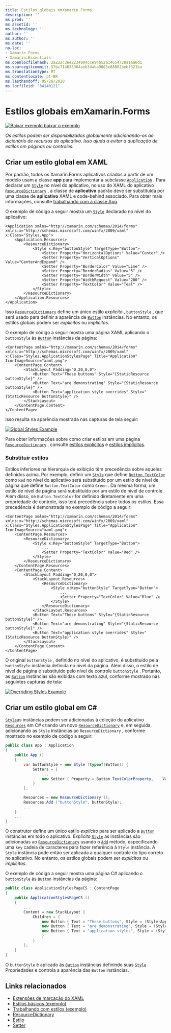 ```yaml
---
title: Estilos globais emXamarin.Forms
description: ''
ms.prod: ''
ms.assetid: ''
ms.technology: ''
author: ''
ms.author: ''
ms.date: ''
no-loc:
- Xamarin.Forms
- Xamarin.Essentials
ms.openlocfilehash: 2a222c3ee2234904cce94b52a14654728a1aa6d1
ms.sourcegitcommit: 57bc714633364aeb34aba9803e88802bebf321ba
ms.translationtype: MT
ms.contentlocale: pt-BR
ms.lasthandoff: 05/28/2020
ms.locfileid: "84140121"
---
```

# <a name="global-styles-in-xamarinforms"></a>Estilos globais emXamarin.Forms

[![Baixar exemplo ](~/media/shared/download.png) baixar o exemplo](https://docs.microsoft.com/samples/xamarin/xamarin-forms-samples/userinterface-styles-basicstyles)

_Os estilos podem ser disponibilizados globalmente adicionando-os ao dicionário de recursos do aplicativo. Isso ajuda a evitar a duplicação de estilos em páginas ou controles._

## <a name="create-a-global-style-in-xaml"></a>Criar um estilo global em XAML

Por padrão, todos os Xamarin.Forms aplicativos criados a partir de um modelo usam a classe **app** para implementar a subclasse [`Application`](xref:Xamarin.Forms.Application) . Para declarar um [`Style`](xref:Xamarin.Forms.Style) no nível do aplicativo, no uso do XAML do aplicativo [`ResourceDictionary`](xref:Xamarin.Forms.ResourceDictionary) , a classe de **aplicativo** padrão deve ser substituída por uma classe de **aplicativo** XAML e code-behind associado. Para obter mais informações, consulte [trabalhando com a classe App](~/xamarin-forms/app-fundamentals/application-class.md).

O exemplo de código a seguir mostra um [`Style`](xref:Xamarin.Forms.Style) declarado no nível do aplicativo:

```xaml
<Application xmlns="http://xamarin.com/schemas/2014/forms" xmlns:x="http://schemas.microsoft.com/winfx/2009/xaml" x:Class="Styles.App">
    <Application.Resources>
        <ResourceDictionary>
            <Style x:Key="buttonStyle" TargetType="Button">
                <Setter Property="HorizontalOptions" Value="Center" />
                <Setter Property="VerticalOptions" Value="CenterAndExpand" />
                <Setter Property="BorderColor" Value="Lime" />
                <Setter Property="BorderRadius" Value="5" />
                <Setter Property="BorderWidth" Value="5" />
                <Setter Property="WidthRequest" Value="200" />
                <Setter Property="TextColor" Value="Teal" />
            </Style>
        </ResourceDictionary>
    </Application.Resources>
</Application>
```

Isso [`ResourceDictionary`](xref:Xamarin.Forms.ResourceDictionary) define um único estilo *explícito* , `buttonStyle` , que será usado para definir a aparência de [`Button`](xref:Xamarin.Forms.Button) instâncias. No entanto, os estilos globais podem ser *explícitos* ou *implícitos*.

O exemplo de código a seguir mostra uma página XAML aplicando o `buttonStyle` às [`Button`](xref:Xamarin.Forms.Button) instâncias da página:

```xaml
<ContentPage xmlns="http://xamarin.com/schemas/2014/forms" xmlns:x="http://schemas.microsoft.com/winfx/2009/xaml" x:Class="Styles.ApplicationStylesPage" Title="Application" IconImageSource="xaml.png">
    <ContentPage.Content>
        <StackLayout Padding="0,20,0,0">
            <Button Text="These buttons" Style="{StaticResource buttonStyle}" />
            <Button Text="are demonstrating" Style="{StaticResource buttonStyle}" />
            <Button Text="application style overrides" Style="{StaticResource buttonStyle}" />
        </StackLayout>
    </ContentPage.Content>
</ContentPage>
```

Isso resulta na aparência mostrada nas capturas de tela seguir:

[![](application-images/application-styles-1.png "Global Styles Example")](application-images/application-styles-1-large.png#lightbox "Global Styles Example")

Para obter informações sobre como criar estilos em uma página [`ResourceDictionary`](xref:Xamarin.Forms.ResourceDictionary) , consulte [estilos explícitos](~/xamarin-forms/user-interface/styles/explicit.md) e [estilos implícitos](~/xamarin-forms/user-interface/styles/implicit.md).

### <a name="override-styles"></a>Substituir estilos

Estilos inferiores na hierarquia de exibição têm precedência sobre aqueles definidos acima. Por exemplo, definir um [`Style`](xref:Xamarin.Forms.Style) que define [`Button.TextColor`](xref:Xamarin.Forms.Button.TextColor) como `Red` no nível do aplicativo será substituído por um estilo de nível de página que define `Button.TextColor` como `Green` . Da mesma forma, um estilo de nível de página será substituído por um estilo de nível de controle. Além disso, se `Button.TextColor` for definido diretamente em uma propriedade de controle, isso terá precedência sobre todos os estilos. Essa precedência é demonstrada no exemplo de código a seguir:

```xaml
<ContentPage xmlns="http://xamarin.com/schemas/2014/forms" xmlns:x="http://schemas.microsoft.com/winfx/2009/xaml" x:Class="Styles.ApplicationStylesPage" Title="Application" IconImageSource="xaml.png">
    <ContentPage.Resources>
        <ResourceDictionary>
            <Style x:Key="buttonStyle" TargetType="Button">
                ...
                <Setter Property="TextColor" Value="Red" />
            </Style>
        </ResourceDictionary>
    </ContentPage.Resources>
    <ContentPage.Content>
        <StackLayout Padding="0,20,0,0">
            <StackLayout.Resources>
                <ResourceDictionary>
                    <Style x:Key="buttonStyle" TargetType="Button">
                        ...
                        <Setter Property="TextColor" Value="Blue" />
                    </Style>
                </ResourceDictionary>
            </StackLayout.Resources>
            <Button Text="These buttons" Style="{StaticResource buttonStyle}" />
            <Button Text="are demonstrating" Style="{StaticResource buttonStyle}" />
            <Button Text="application style overrides" Style="{StaticResource buttonStyle}" />
        </StackLayout>
    </ContentPage.Content>
</ContentPage>
```

O original `buttonStyle` , definido no nível do aplicativo, é substituído pela `buttonStyle` instância definida no nível da página. Além disso, o estilo de nível de página é substituído pelo nível de controle `buttonStyle` . Portanto, as [`Button`](xref:Xamarin.Forms.Button) instâncias são exibidas com texto azul, conforme mostrado nas seguintes capturas de tela:

[![](application-images/application-styles-2.png "Overriding Styles Example")](application-images/application-styles-2-large.png#lightbox "Overriding Styles Example")

## <a name="create-a-global-style-in-c35"></a>Criar um estilo global em C&#35;

[`Style`](xref:Xamarin.Forms.Style)as instâncias podem ser adicionadas à coleção do aplicativo [`Resources`](xref:Xamarin.Forms.VisualElement.Resources) em C# criando um novo [`ResourceDictionary`](xref:Xamarin.Forms.ResourceDictionary) e, em seguida, adicionando as `Style` instâncias ao `ResourceDictionary` , conforme mostrado no exemplo de código a seguir:

```csharp
public class App : Application
{
    public App ()
    {
        var buttonStyle = new Style (typeof(Button)) {
            Setters = {
                ...
                new Setter { Property = Button.TextColorProperty,    Value = Color.Teal }
            }
        };

        Resources = new ResourceDictionary ();
        Resources.Add ("buttonStyle", buttonStyle);
        ...
    }
    ...
}
```

O construtor define um único estilo *explícito* para ser aplicado a [`Button`](xref:Xamarin.Forms.Button) instâncias em todo o aplicativo. *Explícito* [`Style`](xref:Xamarin.Forms.Style) as instâncias são adicionadas ao [`ResourceDictionary`](xref:Xamarin.Forms.ResourceDictionary) usando o [`Add`](xref:Xamarin.Forms.ResourceDictionary.Add(System.String,System.Object)) método, especificando uma `key` cadeia de caracteres para fazer referência à `Style` instância. A `Style` instância pode então ser aplicada a qualquer controle do tipo correto no aplicativo. No entanto, os estilos globais podem ser *explícitos* ou *implícitos*.

O exemplo de código a seguir mostra uma página C# aplicando o `buttonStyle` às [`Button`](xref:Xamarin.Forms.Button) instâncias da página:

```csharp
public class ApplicationStylesPageCS : ContentPage
{
    public ApplicationStylesPageCS ()
    {
        ...
        Content = new StackLayout {
            Children = {
                new Button { Text = "These buttons", Style = (Style)Application.Current.Resources ["buttonStyle"] },
                new Button { Text = "are demonstrating", Style = (Style)Application.Current.Resources ["buttonStyle"] },
                new Button { Text = "application styles", Style = (Style)Application.Current.Resources ["buttonStyle"]
                }
            }
        };
    }
}
```

O `buttonStyle` é aplicado às [`Button`](xref:Xamarin.Forms.Button) instâncias definindo suas [`Style`](xref:Xamarin.Forms.NavigableElement.Style) Propriedades e controla a aparência das `Button` instâncias.

## <a name="related-links"></a>Links relacionados

- [Extensões de marcação do XAML](~/xamarin-forms/xaml/xaml-basics/xaml-markup-extensions.md)
- [Estilos básicos (exemplo)](https://docs.microsoft.com/samples/xamarin/xamarin-forms-samples/userinterface-styles-basicstyles)
- [Trabalhando com estilos (exemplo)](https://docs.microsoft.com/samples/xamarin/xamarin-forms-samples/workingwithstyles)
- [ResourceDictionary](xref:Xamarin.Forms.ResourceDictionary)
- [Estilo](xref:Xamarin.Forms.Style)
- [Setter](xref:Xamarin.Forms.Setter)
